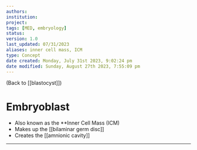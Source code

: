 ```yaml
---
authors: 
institution: 
project: 
tags: [MED, embryology]
status: 
version: 1.0
last_updated: 07/31/2023
aliases: inner cell mass, ICM
type: Concept
date created: Monday, July 31st 2023, 9:02:24 pm
date modified: Sunday, August 27th 2023, 7:55:09 pm
---
```


(Back to [[blastocyst]])

# Embryoblast

- Also known as the **Inner Cell Mass (ICM)
- Makes up the [[bilaminar germ disc]]
- Creates the [[amnionic cavity]]

---
